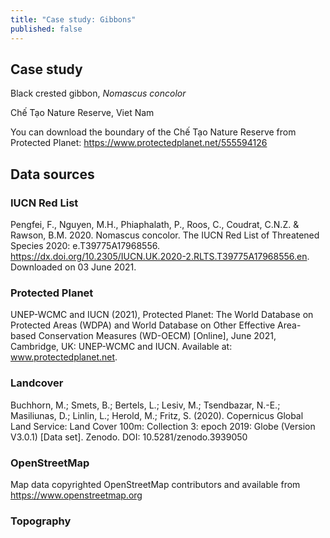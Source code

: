 ```yaml
---
title: "Case study: Gibbons" 
published: false
---
```



## Case study

Black crested gibbon, *Nomascus concolor*

Chế Tạo Nature Reserve, Viet Nam

You can download the boundary of the Chế Tạo Nature Reserve from Protected Planet: https://www.protectedplanet.net/555594126


## Data sources
### IUCN Red List  
Pengfei, F., Nguyen, M.H., Phiaphalath, P., Roos, C., Coudrat, C.N.Z. & Rawson, B.M. 2020. Nomascus concolor. The IUCN Red List of Threatened Species 2020: e.T39775A17968556. https://dx.doi.org/10.2305/IUCN.UK.2020-2.RLTS.T39775A17968556.en. Downloaded on 03 June 2021.

### Protected Planet
UNEP-WCMC and IUCN (2021), Protected Planet: The World Database on Protected Areas (WDPA) and World Database on Other Effective Area-based Conservation Measures (WD-OECM) [Online], June 2021, Cambridge, UK: UNEP-WCMC and IUCN. Available at: www.protectedplanet.net.

### Landcover
Buchhorn, M.; Smets, B.; Bertels, L.; Lesiv, M.; Tsendbazar, N.-E.; Masiliunas, D.; Linlin, L.; Herold, M.; Fritz, S. (2020). Copernicus Global Land Service: Land Cover 100m: Collection 3: epoch 2019: Globe (Version V3.0.1) [Data set]. Zenodo. DOI: 10.5281/zenodo.3939050

### OpenStreetMap
Map data copyrighted OpenStreetMap contributors and available from https://www.openstreetmap.org

### Topography
